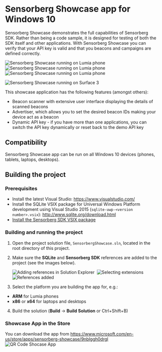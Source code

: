 # Sensorberg Showcase app for Windows 10 #

Sensorberg Showcase demonstrates the full capabilities of Sensorberg SDK. Rather
than being a code sample, it is designed for testing of both the SDK itself and
other applications. With Sensorberg Showcase you can verify that your API key is
valid and that you beacons and campaigns are defined correctly.

![Sensorberg Showcase running on Lumia phone](/Screenshots/SensorbergShowcaseScanner360.png)&nbsp;
![Sensorberg Showcase running on Lumia phone](/Screenshots/SensorbergShowcaseAdvertise360.png)&nbsp;
![Sensorberg Showcase running on Lumia phone](/Screenshots/SensorbergShowcaseSettings360.png)

![Sensorberg Showcase running on Surface 3](/Screenshots/SensorbergShowcaseLargeDisplayScaled.png)

This showcase application has the following features (amongst others):

* Beacon scanner with extensive user interface displaying the details of scanned beacons
* Advertiser, which allows you to set the desired beacon IDs making your device act as a beacon
* Dynamic API key - if you have more than one applications, you can switch the API key dynamically or reset back to the demo API key

## Compatibility ##

Sensorberg Showcase app can be run on all Windows 10 devices (phones, tablets,
laptops, desktops).

## Building the project ##

### Prerequisites ###

* Install the latest Visual Studio: https://www.visualstudio.com/
* Install the SQLite VSIX package for Universal Windows Platform development using Visual Studio 2015 (`sqlite-uwp-<version number>.vsix`): http://www.sqlite.org/download.html
* [Install the Sensorberg SDK VSIX package](https://github.com/sensorberg-dev/windows10-sdk/releases)

### Building and running the project ###

1. Open the project solution file, `SensorbergShowcase.sln`, located in the root
   directory of this project.
2. Make sure the **SQLite** and **Sensorberg SDK** references are added to the project
   (see the images below).

   ![Adding references in Solution Explorer](/Documentation/Images/VisualStudioAddingReference.png)&nbsp;
   ![Selecting extensions](/Documentation/Images/VisualStudioSelectExtensions.png)&nbsp;
   ![References added](/Documentation/Images/VisualStudioRefencesAdded.png)

3. Select the platform you are building the app for, e.g.:
 * **ARM** for Lumia phones
 * **x86** or **x64** for laptops and desktops

4. Build the solution (**Build** -> **Build Solution** or Ctrl+Shift+B)

### Showcase App in the Store ###
You can download the app from https://www.microsoft.com/en-us/store/apps/sensorberg-showcase/9nblggh0drgl
![QR Code Shocase App](https://chart.googleapis.com/chart?cht=qr&chl=https://www.microsoft.com/en-us/store/apps/sensorberg-showcase/9nblggh0drgl&chs=100x100&choe=UTF-8&chld=L|2)